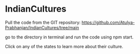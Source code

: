 # IndianCultures

Pull the code from the GIT repository: https://github.com/Atulya-Prabhanjan/IndianCultures/tree/main

go to the directory in terminal and run the code using npm start.

Click on any of the states to learn more about their culture.
